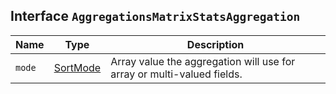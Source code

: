 ## Interface `AggregationsMatrixStatsAggregation`

| Name | Type | Description |
| - | - | - |
| `mode` | [SortMode](./SortMode.md) | Array value the aggregation will use for array or multi-valued fields. |
